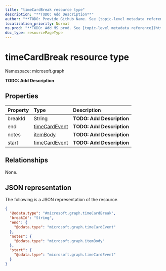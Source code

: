 ```yaml
---
title: "timeCardBreak resource type"
description: "**TODO: Add Description**"
author: "**TODO: Provide Github Name. See [topic-level metadata reference](https://msgo.azurewebsites.net/add/document/guidelines/metadata.html#topic-level-metadata)**"
localization_priority: Normal
ms.prod: "**TODO: Add MS prod. See [topic-level metadata reference](https://msgo.azurewebsites.net/add/document/guidelines/metadata.html#topic-level-metadata)**"
doc_type: resourcePageType
---
```


# timeCardBreak resource type

Namespace: microsoft.graph



**TODO: Add Description**

## Properties
|Property|Type|Description|
|:---|:---|:---|
|breakId|String|**TODO: Add Description**|
|end|[timeCardEvent](../resources/timecardevent.md)|**TODO: Add Description**|
|notes|[itemBody](../resources/itembody.md)|**TODO: Add Description**|
|start|[timeCardEvent](../resources/timecardevent.md)|**TODO: Add Description**|

## Relationships
None.

## JSON representation
The following is a JSON representation of the resource.
<!-- {
  "blockType": "resource",
  "@odata.type": "microsoft.graph.timeCardBreak"
}
-->
``` json
{
  "@odata.type": "#microsoft.graph.timeCardBreak",
  "breakId": "String",
  "end": {
    "@odata.type": "microsoft.graph.timeCardEvent"
  },
  "notes": {
    "@odata.type": "microsoft.graph.itemBody"
  },
  "start": {
    "@odata.type": "microsoft.graph.timeCardEvent"
  }
}
```

